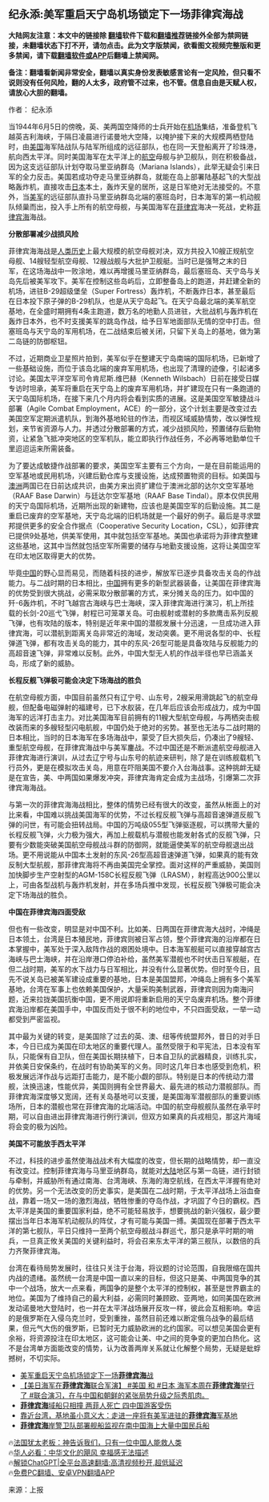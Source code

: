  <!-- 面包屑导航 --> <h2>纪永添:美军重启天宁岛机场锁定下一场菲律宾海战</h2> <p class="notice"><b>大陆网友注意：本文中的链接除 <a href="https://github.com/bannedbook/fanqiang" >翻墙</a>软件下载和<a href="https://github.com/killgcd/justmysocks/blob/master/README.md">翻墙推荐</a>链接外全部为禁网链接，未翻墙状态下打不开，请勿点击。此为文字版禁闻，欲看图文视频完整版和更多禁闻，请下载<a href="https://github.com/bannedbook/fanqiang">翻墙软件或APP</a>后翻墙上禁闻网。</p><p>备注：翻墙看新闻非常安全，翻墙以真实身份发表敏感言论有一定风险，但只看不说则没有任何风险，翻的人太多，政府管不过来，也不管。信息自由是天赋人权，请放心大胆的翻墙。</b></p>  <div class="entry"> <p>作者： 纪永添</p> <p>当1944年6月5日的傍晚，英、美两国空降师的士兵开始在<a href="https://www.bannedbook.org/bnews/tag/%e6%9c%ba%e5%9c%ba/" class="st_tag internal_tag" rel="tag" title="标签 机场 下的日志">机场</a>集结，准备登机飞越英吉利海峡，于隔日凌晨进行诺曼地大空降，以掩护接下来的大规模两栖登陆时，由<a href="https://www.bannedbook.org/bnews/tag/%e7%be%8e%e5%9b%bd/" class="st_tag internal_tag" rel="tag" title="标签 美国 下的日志">美国</a>海军陆战队与陆军所组成的远征部队，也在同一天登船离开了珍珠港，航向西太平洋。同时美国海军在太平洋上的<a href="https://www.bannedbook.org/bnews/tag/%E8%88%AA%E7%A9%BA/" class="st_tag internal_tag" rel="tag" title="标签 航空 下的日志">航空</a>母舰与护卫舰队，则在积极备战，因为这支远征部队计划夺取马里亚纳群岛（Mariana Islands），此举无疑会引来日军的全力反击。美国若成功夺走马里亚纳群岛，就能在岛上部署陆基起飞的大型战略轰炸机，直接攻击<a href="https://www.bannedbook.org/bnews/tag/%e6%97%a5%e6%9c%ac/" class="st_tag internal_tag" rel="tag" title="标签 日本 下的日志">日本</a>本土，轰炸天皇的居所，这是日军绝对无法接受的。不意外，当<a href="https://www.bannedbook.org/bnews/tag/%e7%be%8e%e5%86%9b/" class="st_tag internal_tag" rel="tag" title="标签 美军 下的日志">美军</a>的远征部队直扑马里亚纳群岛北端的塞班岛时，日本海军的第一机动舰队倾巢而出，投入手上所有的航空母舰，与美国海军在<a href="https://www.bannedbook.org/bnews/tag/%e8%8f%b2%e5%be%8b%e5%ae%be/" class="st_tag internal_tag" rel="tag" title="标签 菲律宾 下的日志">菲律宾</a>海决一死战，史称<a href="https://www.bannedbook.org/bnews/tag/%E8%8F%B2%E5%BE%8B%E5%AE%BE%E6%B5%B7/" class="st_tag internal_tag" rel="tag" title="标签 菲律宾海 下的日志">菲律宾海</a>海战。</p> <p><strong>分散部署减少战损风险</strong></p> <p>菲律宾海海战是<span class='wp_keywordlink'><a href="https://www.bannedbook.org/forum3/topic1750.html" title="考古学禁区-被掩藏的人类历史" target="_blank">人类历史</a></span>上最大规模的航空母舰对决，双方共投入10艘正规航空母舰、14艘轻型航空母舰、12艘战舰与大批护卫舰艇。当时已是强弩之末的日军，在这场海战中一败涂地，难以再增援马里亚纳群岛，最后塞班岛、天宁岛与关岛先后被美军攻下。美军在控制这些岛屿后，立即整备岛上的跑道，并赶建全新的机场，进驻B-29超级堡垒（Super Fortress）轰炸机，不断轰炸日本，甚至最后在日本投下原子弹的B-29机队，也是从天宁岛起飞。在天宁岛最北端的美军航空基地，在全盛时期拥有4条主跑道，数万名的地勤人员进驻，大批战机与轰炸机在轰炸日本外，也不时支援美军的跳岛作战，给予日军地面部队无情的空中打击。但塞班岛与天宁岛的军用机场，在二战结束后被关闭，只留下关岛上的基地，做为第二岛链的防御枢钮。</p> <p>不过，近期商业卫星照片拍到，美军似乎在整建天宁岛南端的国际机场，已新增了一些基础设施，而位于该岛北端的废弃军用机场，也出现了清理的迹像，引起诸多讨论。美国太平洋空军司令肯尼斯.维巴赫（Kenneth Wilsbach）日前在接受日媒专访时坦承，美军将重启在天宁岛上的废弃军用机场，并扩建现在只有一条跑道的天宁岛国际机场，在接下来几个月内将会看到实质的进展。这是美国空军敏捷战斗部署（Agile Combat Employment，ACE）的一部分，这个计划主要是改变过去美国空军定期派遣机队，到海外基地轮驻的作法，而视区域威胁情势，改以弹性规划，来节省资源与人力。并透过分散部署的方式，减少战损风险，预置储存后勤物资，让紧急飞抵冲突地区的空军机队，能立即执行作战任务，不必再等地勤单位千里迢迢运来所需装备。</p> <p>为了要达成敏捷作战部署的要求，美国空军主要有三个方向，一是在目前能运用的空军基地或民用机场，兴建后勤仓库与支援设施，达成预置物资的目标。如美国与<a href="https://www.bannedbook.org/bnews/tag/%e6%be%b3%e6%b4%b2/" class="st_tag internal_tag" rel="tag" title="标签 澳洲 下的日志">澳洲</a>两国已在日前达成共识，由美方来出资扩建位于澳洲北部的达尔文空军基地（RAAF Base Darwin）与廷达尔空军基地（RAAF Base Tindal）。原本仅供民用的天宁岛国际机场，近期所出现的新建物，应该也是美国空军的后勤设施。其二是重启已废弃的空军基地，天宁岛北端的旧机场就是一个最好的例子。最后是寻求盟邦提供更多的安全合作据点（Cooperative Security Location，CSL），如菲律宾已提供9处基地，供美军使用，其中就包括空军基地。美国也承诺将为菲律宾整建这些基地，这其中当然就包括空军所需要的储存与地勤支援设施，这将让美国空军在印太地区取得更大的优势。</p> <p>毕竟<span class='wp_keywordlink_affiliate'><a href="https://www.bannedbook.org/" title="中国" target="_blank">中国</a></span>的野心显而易见，而随着科技的进步，解放军已逐步具备攻击关岛的作战能力。与二战时期的日本相比，<a href="https://www.bannedbook.org/bnews/tag/%E4%B8%AD%E5%9B%BD/" class="st_tag internal_tag" rel="tag" title="标签 中国 下的日志">中国</a>拥有更多的新型武器装备，让美国在菲律宾海的优势受到很大挑战，必需采取分散部署的方式，来分摊关岛的压力。如中国的歼-6轰炸机，不时飞越宫古海峡与巴士海峡，深入菲律宾海进行演习，机上所挂载的长剑-20巡弋飞弹，射程已可笼罩关岛。可由舰射或潜射的多款鹰击系列反舰飞弹，也有攻陆的版本，特别是近年来中国的潜舰发展十分迅速，一旦成功进入菲律宾海，可以潜航到距离关岛非常近的海域，发动突袭。更不用说各型的中、长程弹道飞弹，都有攻击关岛的能力，其中的东风-26型可能是具备攻陆与反舰能力的高超音速飞弹，非常难以反制。此外，中国大型无人机的作战半径也早已涵盖关岛，形成了新的威胁。</p> <p><strong>长程反舰飞弹极可能会决定下场海战的胜负</strong></p>  <p>在航空母舰方面，中国目前虽然只有辽宁号、山东号，2艘采用滑跳起飞的航空母舰，但配备电磁弹射的福建号，已下水舣装，在几年后应该会形成战力，成为中国海军的远洋打击主力。对比美国海军目前拥有的11艘大型航空母舰，与两栖突击舰改装而来的多艘轻型闪电航舰，中国仍处于绝对的劣势。甚至也无法与二战时期的日本相比，当时的日本海军在多场海战中，蒙受了巨大损失后，仍凑出了9艘轻、重型航空母舰，在菲律宾海战中与美军鏖战。不过中国还是不断派遣航空母舰进入菲律宾海进行演训，从过去辽宁号与山东号的航迹来研判，除了是在训练舰载机飞行员外，更是在模拟攻击关岛，用意在吓阻美国不要介入台海战事。这种挑衅无疑是在宣告，美、中两国如果爆发冲突，菲律宾海肯定会成为主战场，引爆第二次菲律宾海海战。</p> <p>与第一次的菲律宾海海战相比，整体的情势已经有很大的改变，虽然从帐面上的对比来看，中国难以挑战美国海军的优势，不过长程反舰飞弹与高超音速弹道反舰飞弹的问世，有可能会扭转战局。中国的万吨级055型飞弹驱逐舰，可以携带大量的长程反舰飞弹，火力极为强大，再加上舰载机与潜舰也能发射各式的反舰飞弹，只要有少数能突破美国航空母舰战斗群的防御网，就能逼使美军的航空母舰退出战场。更不用说能从中国本土发射的东风-26型高超音速弹道飞弹，如果真的能有效反制大型航舰，那菲律宾海将不再由美国完全掌控。面对这样的严重威胁，美国则加快脚步生产空射型的AGM-158C长程反舰飞弹（LRASM），射程高达900公里以上，可由各型战机与轰炸机发射，并在多场兵推中发现，长程反舰飞弹极可能会决定下场海战的胜负。</p> <p><strong>中国在菲律宾海四面受敌</strong></p> <p>但也有一些改变，明显是对中国不利。比如美、日两国在菲律宾海大战时，冲绳是日本领土，台湾是日本殖民地，菲律宾则被日军占领，整个菲律宾海的沿岸都在日本掌握中，美军处于深入敌阵作战的艰困处境中。日本海军舰艇可以直接穿越宫古海峡与巴士海峡，并在沿岸港口停泊补给，虽然美军潜舰也不时伏击日军舰艇，在但二战时期，美军的水下战力与日军相比，并没有什么显著优势。但时至今日，且先不说关岛已被美军建设成重要的基地，日本是美国盟邦，冲绳岛上拥有多个美军基地，台湾在军事上也依赖美国保护，大量采购美制武器，菲律宾则因为南海问题，近来拉拢美国抗衡中国，更不用说即将重新启用的天宁岛废弃机场。整个菲律宾海沿岸都在美国手中，中国反而处于很不利的地位中，不只四面受敌，一举一动都受到严密监视。</p>  <p>其中最为关键的转变，是美国除了过去的英、澳、纽等传统盟邦外，昔日的对手日本，今日已成为美国在印太地区的重要代理人。虽然受限于和平宪法，日本没有军队，只能保有自卫队，但在美国长期扶植下，日本自卫队的武器精良，训练扎实，并依美日安保条约，在战时有协助美军的义务。同时这几年日本也感受到危机，积极发展远洋作战与远距打击能力，是不能小觑的部队。特别是日本的传统动力潜舰，汰换迅速，性能优异，美国则拥有全世界最大、最先进的核动力潜舰部队。而菲律宾海深度够又宽阔，还有关岛基地可以支援，是美国海军潜舰部队的重要训练场所，日本的潜舰也常在菲律宾海的北端活动。中国的航空母舰舰队虽然在承平时期，可以自由进出菲律宾海进行例行演训，但双方如果真的兵戎相见，那这片海域将会变的极为凶险。</p> <p><strong>美国不可能放手西太平洋</strong></p> <p>不过，科技的进步虽然使海战战术有大幅度的改变，但长期的战略情势，却一直没有改变过。控制菲律宾海与马里亚纳群岛，就能对<span class='wp_keywordlink_affiliate'><a href="https://www.bannedbook.org/" title="大陆" target="_blank">大陆</a></span>地区与第一岛链，进行封锁与牵制，并威胁所有通过南海、台湾海峡、东海的海空航线，在西太平洋握有绝对的优势。另一个无法改变的历史事实，是美国在二战时期，于太平洋战场上浴血奋战，靠着一场又一场的激烈海战，牺牲惨重的夺岛作战，才巩固了今日的霸权。西太平洋是美国的重要国家利益，绝不可能轻易放手，想要挑战的新兴强权，最少要摆出当年日本海军机动舰队的阵仗，才有可能与美国一搏。美国现在部署于西太平洋的第七舰队，平日只维持一至两个航空母舰战斗群巡弋，那只是承平时期的哨兵，一旦真正攸关美国的关键利益时，将会召来东太平洋的第三舰队，以数倍的兵力齐聚菲律宾海。</p> <p>台湾在看待局势发展时，往往只关注于台海，将议题的讨论范围，自我限缩在国共内战的遗绪。虽然统一台湾是中国一直以来的目标，但这只是美、中两国竞争的其中一个战场，放大一点来看，两国争的是整个太平洋的控制权，甚至是世界霸主的地位。美国为了维持自己的最大利益，必需同时兼顾欧、亚两地，如同美国在欧洲发动诺曼地大登陆时，也一并在太平洋战场展开反攻一样，彼此会互相影响。幸运的是俄罗斯在入侵乌克兰时，受到重挫，虽然目前还难以断定俄乌战争的最后结果，但元气大伤的俄罗斯，已暂时无力威胁欧洲的北约国家。可以想见美国会更有余裕，将资源投注在印太地区，这可能会让美、中之间的竞争变的更加白热化。这不是台湾单方面能改变的情势，认为改善两岸关系就让化解整个局势，无疑是蚍蜉撼树，不切实际。</p>  <!--<div id="taboola-mid-1"></div>--><ul class='op-related-articles' title='相关阅读'> <li><a href='https://www.bannedbook.org/bnews/ssgc/20240203/1996504.html' target='_blank'>美军重启天宁岛机场锁定下一场<b>菲律宾海</b>战</a></li> <li><a href='https://www.bannedbook.org/bnews/comments/20240203/1996356.html' target='_blank'>【美日海军在<b>菲律宾海</b>联合军演】 #美国 和 #日本 海军本周在<b>菲律宾海</b>举行了 #联合演习，在与中国和朝鲜的紧张局势升级之际秀肌肉。</a></li> <li><a href='https://www.bannedbook.org/bnews/headline/20240202/1996234.html' target='_blank'><b>菲律宾海</b>域船只相撞 两菲人死亡 四中国游客受伤</a></li> <li><a href='https://www.bannedbook.org/bnews/taiwannews/20231230/1980879.html' target='_blank'>靠近台湾，基地虽小意义大：走进一座将有美军进驻的<b>菲律宾海</b>军基地</a></li> <li><a href='https://www.bannedbook.org/bnews/headline/20231203/1969217.html' target='_blank'><b>菲律宾海</b>岸警卫队部署舰船监视在南中国海上大量中国民兵船</a></li> </ul> <p class="texttj"> 🔥<a href="https://www.bannedbook.org/bnews/ssgc/20230219/1850782.html" target="_blank">法国犹太老板：神告诉我们，只有一位中国人能救人类</a><br/> 🔥<a href="https://www.bannedbook.org/bnews/comments/20220220/1694796.html" target="_blank">华人必看：中华文化的飓风 幸福感无法描述</a><br/> 🔥<a href="https://github.com/bannedbook/fanqiang/wiki/V2ray%E6%9C%BA%E5%9C%BA" target="_blank">解锁ChatGPT|全平台高速翻墙:高清视频秒开,超低延迟</a><br/> 🔥<a href="https://github.com/bannedbook/fanqiang/wiki/%E7%A6%81%E9%97%BB%E7%BD%91%E5%AE%89%E5%8D%93%E7%BF%BB%E5%A2%99%E6%96%B0%E9%97%BBAPP" target="_blank">免费PC翻墙、安卓VPN翻墙APP</a><br/> </p><p class="src-info">来源：上报 </p><a name='sharetosocial'></a> <div style="margin-bottom:5px;padding-bottom:5px;clear:both"> <div id="archive-pix-1" class="banner-ads"> <!-- AuctionX Display platform tag START --> <div id="27602x728x90x621x_ADSLOT1" clicktrack="%%CLICK_URL_ESC%%"></div>  <!-- AuctionX Display platform tag END --> </div> <div id="archive-pix-2" class="banner-ads"> <!-- AuctionX Display platform tag START --> <div id="27556x300x250x621x_ADSLOT1" clicktrack="%%CLICK_URL_ESC%%" style="margin:0 auto;text-align:center"></div>  <!-- AuctionX Display platform tag END --> </div> </div>  <div id="archive-pix-1" class="banner-ads"> <!-- AuctionX Display platform tag START --> <div id="27603x728x90x621x_ADSLOT1" clicktrack="%%CLICK_URL_ESC%%"></div>  <!-- AuctionX Display platform tag END --> </div> </div><!--END ENTRY--> 